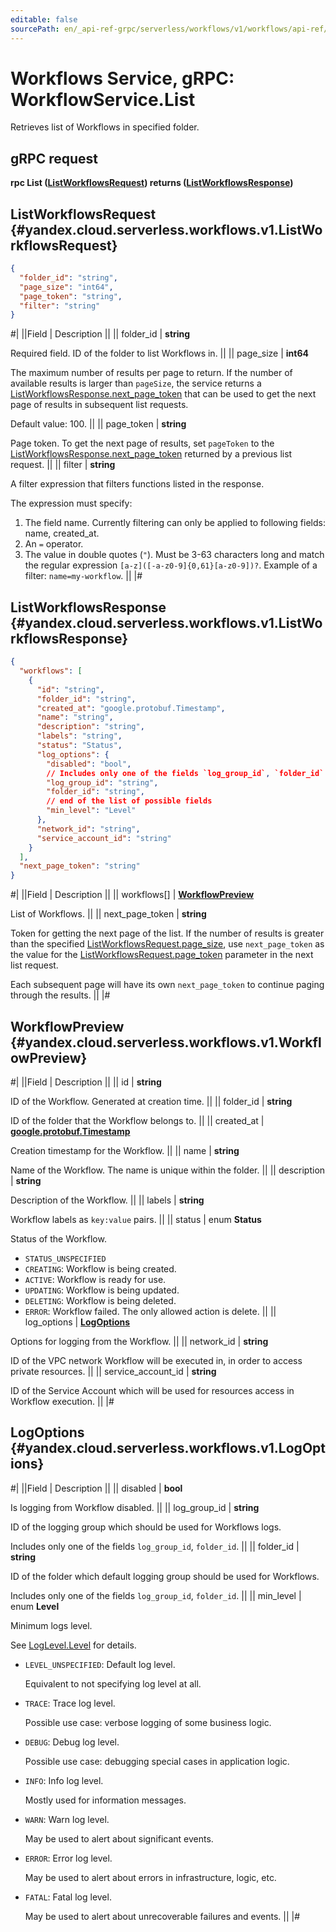 ```yaml
---
editable: false
sourcePath: en/_api-ref-grpc/serverless/workflows/v1/workflows/api-ref/grpc/Workflow/list.md
---
```


# Workflows Service, gRPC: WorkflowService.List

Retrieves list of Workflows in specified folder.

## gRPC request

**rpc List ([ListWorkflowsRequest](#yandex.cloud.serverless.workflows.v1.ListWorkflowsRequest)) returns ([ListWorkflowsResponse](#yandex.cloud.serverless.workflows.v1.ListWorkflowsResponse))**

## ListWorkflowsRequest {#yandex.cloud.serverless.workflows.v1.ListWorkflowsRequest}

```json
{
  "folder_id": "string",
  "page_size": "int64",
  "page_token": "string",
  "filter": "string"
}
```

#|
||Field | Description ||
|| folder_id | **string**

Required field. ID of the folder to list Workflows in. ||
|| page_size | **int64**

The maximum number of results per page to return. If the number of available
results is larger than `pageSize`, the service returns a [ListWorkflowsResponse.next_page_token](#yandex.cloud.serverless.workflows.v1.ListWorkflowsResponse)
that can be used to get the next page of results in subsequent list requests.

Default value: 100. ||
|| page_token | **string**

Page token. To get the next page of results, set `pageToken` to the
[ListWorkflowsResponse.next_page_token](#yandex.cloud.serverless.workflows.v1.ListWorkflowsResponse) returned by a previous list request. ||
|| filter | **string**

A filter expression that filters functions listed in the response.

The expression must specify:
1. The field name. Currently filtering can only be applied to following fields: name, created_at.
2. An `=` operator.
3. The value in double quotes (`"`). Must be 3-63 characters long and match the regular expression `[a-z]([-a-z0-9]{0,61}[a-z0-9])?`.
Example of a filter: `name=my-workflow`. ||
|#

## ListWorkflowsResponse {#yandex.cloud.serverless.workflows.v1.ListWorkflowsResponse}

```json
{
  "workflows": [
    {
      "id": "string",
      "folder_id": "string",
      "created_at": "google.protobuf.Timestamp",
      "name": "string",
      "description": "string",
      "labels": "string",
      "status": "Status",
      "log_options": {
        "disabled": "bool",
        // Includes only one of the fields `log_group_id`, `folder_id`
        "log_group_id": "string",
        "folder_id": "string",
        // end of the list of possible fields
        "min_level": "Level"
      },
      "network_id": "string",
      "service_account_id": "string"
    }
  ],
  "next_page_token": "string"
}
```

#|
||Field | Description ||
|| workflows[] | **[WorkflowPreview](#yandex.cloud.serverless.workflows.v1.WorkflowPreview)**

List of Workflows. ||
|| next_page_token | **string**

Token for getting the next page of the list. If the number of results is greater than
the specified [ListWorkflowsRequest.page_size](#yandex.cloud.serverless.workflows.v1.ListWorkflowsRequest), use `next_page_token` as the value
for the [ListWorkflowsRequest.page_token](#yandex.cloud.serverless.workflows.v1.ListWorkflowsRequest) parameter in the next list request.

Each subsequent page will have its own `next_page_token` to continue paging through the results. ||
|#

## WorkflowPreview {#yandex.cloud.serverless.workflows.v1.WorkflowPreview}

#|
||Field | Description ||
|| id | **string**

ID of the Workflow. Generated at creation time. ||
|| folder_id | **string**

ID of the folder that the Workflow belongs to. ||
|| created_at | **[google.protobuf.Timestamp](https://developers.google.com/protocol-buffers/docs/reference/google.protobuf#timestamp)**

Creation timestamp for the Workflow. ||
|| name | **string**

Name of the Workflow. The name is unique within the folder. ||
|| description | **string**

Description of the Workflow. ||
|| labels | **string**

Workflow labels as `key:value` pairs. ||
|| status | enum **Status**

Status of the Workflow.

- `STATUS_UNSPECIFIED`
- `CREATING`: Workflow is being created.
- `ACTIVE`: Workflow is ready for use.
- `UPDATING`: Workflow is being updated.
- `DELETING`: Workflow is being deleted.
- `ERROR`: Workflow failed. The only allowed action is delete. ||
|| log_options | **[LogOptions](#yandex.cloud.serverless.workflows.v1.LogOptions)**

Options for logging from the Workflow. ||
|| network_id | **string**

ID of the VPC network Workflow will be executed in, in order to access private resources. ||
|| service_account_id | **string**

ID of the Service Account which will be used for resources access in Workflow execution. ||
|#

## LogOptions {#yandex.cloud.serverless.workflows.v1.LogOptions}

#|
||Field | Description ||
|| disabled | **bool**

Is logging from Workflow disabled. ||
|| log_group_id | **string**

ID of the logging group which should be used for Workflows logs.

Includes only one of the fields `log_group_id`, `folder_id`. ||
|| folder_id | **string**

ID of the folder which default logging group should be used for Workflows.

Includes only one of the fields `log_group_id`, `folder_id`. ||
|| min_level | enum **Level**

Minimum logs level.

See [LogLevel.Level](/docs/logging/api-ref/grpc/Export/run#yandex.cloud.logging.v1.LogLevel.Level) for details.

- `LEVEL_UNSPECIFIED`: Default log level.

  Equivalent to not specifying log level at all.
- `TRACE`: Trace log level.

  Possible use case: verbose logging of some business logic.
- `DEBUG`: Debug log level.

  Possible use case: debugging special cases in application logic.
- `INFO`: Info log level.

  Mostly used for information messages.
- `WARN`: Warn log level.

  May be used to alert about significant events.
- `ERROR`: Error log level.

  May be used to alert about errors in infrastructure, logic, etc.
- `FATAL`: Fatal log level.

  May be used to alert about unrecoverable failures and events. ||
|#